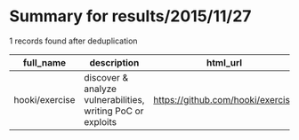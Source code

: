 
# Summary for results/2015/11/27
    
1 records found after deduplication

| full_name | description | html_url | matched_list | matched_count | pushed_at | size | stargazers_count | language | forks_count | vul_ids |
|----------------|-------------------------------------------------------------|-----------------------------------|----------------------------------|-----------------|---------------------------|--------|--------------------|------------|---------------|-----------|
| hooki/exercise | discover & analyze vulnerabilities, writing PoC or exploits | https://github.com/hooki/exercise | ['exploit', 'vulnerability poc'] | 2 | 2015-11-27 12:28:06+00:00 | 44 | 0 | Python | 0 | [] |
